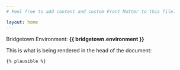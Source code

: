 ```yaml
---
# Feel free to add content and custom Front Matter to this file.

layout: home
---
```


Bridgetown Environment: **{{ bridgetown.environment }}**

This is what is being rendered in the head of the document:

```html
{% plausible %}
```
